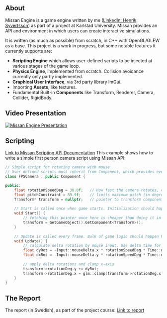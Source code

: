 ## About
Missan Engine is a game engine written by me ([LinkedIn: Henrik Syvertsson](https://www.linkedin.com/in/henrik-syvertsson-806983197/)) 
as part of a project at Karlstad University. 
Missan provides an API and environment in which
users can create interactive simulations. 

It is written (as much as possible) from scratch, in C++ with OpenGL/GLFW as a base. 
This project is a work in progress, but some notable features it currently supports are:
- **Scripting Engine** which allows user-defined scripts to be injected at various stages of the game loop. 
- **Physics Engine**, implemented from scratch. Collision avoidance currently only partly implemented. 
- **Graphical User Interface**, via 3rd party library ImGui. 
- Importing **Assets**, like textures. 
- Fundamental Built-in **Components** like Transform, Renderer, Camera, Collider, RigidBody. 

## Video Presentation
[![Missan Engine Presentation](https://img.youtube.com/vi/S2b47aMwBjc/0.jpg)](https://www.youtube.com/watch?v=S2b47aMwBjc)

## Scripting
[Link to Missan Scripting API Documentation](https://henkasyvert.github.io/Missan/class_missan_1_1_component.html)
This example shows how to write a simple first person camera script using Missan API:
```c++
// Simple script for rotating camera with mouse
// User defined scripts must inherit from Component, which provides event functions that can be overrided. 
class FPSCamera : public Component {

public:   
    float rotationSpeedDeg = 30.0f;	  // How fast the camera rotates, or mouse sensitivity. 
    float pitchConstraint = 89.9f; 	  // limits maximum pitch (in degrees), i.e. rotation on the x-axis. 
    Transform* transform = nullptr;	  // pointer to transform component attached to this game object. 
    
    // Start is called once when game starts. Initialization should happen here. 
    void Start() {        
        // fetching this pointer once here is cheaper than doing it in every frame in Update(). 
        transform = GetGameObject().GetComponent<Transform>(); 
    }
  
    // Update is called every frame. Bulk of game logic should happen here. 
    void Update() {
        // calculate delta rotation by mouse input. Use delta time for smooth, frame-rate independent movement. 
        float dyRot = -Input::mouseDelta.x * rotationSpeedDeg * Time::unscaledDeltaTime;
        float dxRot = -Input::mouseDelta.y * rotationSpeedDeg * Time::unscaledDeltaTime;
        
        // apply delta rotations and clamp x-axis
        transform->rotationDeg.y += dyRot;
        transform->rotationDeg.x = glm::clamp(transform->rotationDeg.x + dxRot, -pitchConstraint, pitchConstraint);      
    }
}
```
## The Report
The report (in Swedish), as part of the project course:
[Link to report](https://drive.google.com/file/d/1UEbyQDgeKQjmjQmAAX_eAy41uurMqaDQ/view?usp=sharing)
